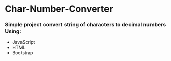 # Char-Number-Converter

### Simple project convert string of characters to decimal numbers Using:
- JavaScript
- HTML
- Bootstrap

